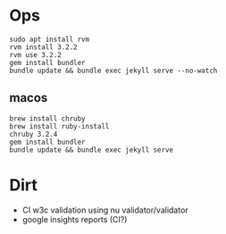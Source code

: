 # Ops

```
sudo apt install rvm
rvm install 3.2.2
rvm use 3.2.2
gem install bundler
bundle update && bundle exec jekyll serve --no-watch
```

## macos

```
brew install chruby
brew install ruby-install
chruby 3.2.4
gem install bundler
bundle update && bundle exec jekyll serve
```


# Dirt

* CI w3c validation using nu validator/validator
* google insights reports (CI?)
